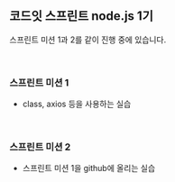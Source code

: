 ## 코드잇 스프린트 node.js 1기
스프린트 미션 1과 2를 같이 진행 중에 있습니다.

<br/>

### 스프린트 미션 1
- class, axios 등을 사용하는 실습

<br/>

### 스프린트 미션 2
- 스프린트 미션 1을 github에 올리는 실습